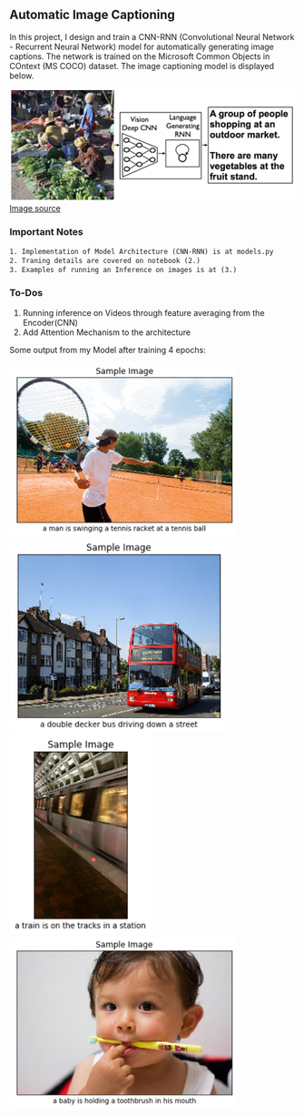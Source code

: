 ## Automatic Image Captioning

In this project, I design and train a CNN-RNN (Convolutional Neural Network - Recurrent Neural Network) model for automatically generating image captions. The network is trained on the Microsoft Common Objects in COntext (MS COCO) dataset. The image captioning model is displayed below.

![Image Captioning Model](../images_gifs/cnn_rnn_model.png?raw=true) [Image source](https://arxiv.org/pdf/1411.4555.pdf)

### Important Notes
```
1. Implementation of Model Architecture (CNN-RNN) is at models.py
2. Traning details are covered on notebook (2.)
3. Examples of running an Inference on images is at (3.)  
```

### To-Dos
1. Running inference on Videos through feature averaging from the Encoder(CNN) 
2. Add Attention Mechanism to the architecture 

Some output from my Model after training 4 epochs:
<p float="left">
  <img src="images_gifs/P2-46.png" width="400" />
  <img src="images_gifs/P2-52.png" width="380" /> 
    <img src="images_gifs/P2-45.png" width="250" />
    <img src="images_gifs/P2-48.png" width="400" />
</p>
